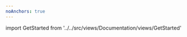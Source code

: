 ```yaml
---
noAnchors: true
---
```

import GetStarted from '../../src/views/Documentation/views/GetStarted'

<GetStarted />
